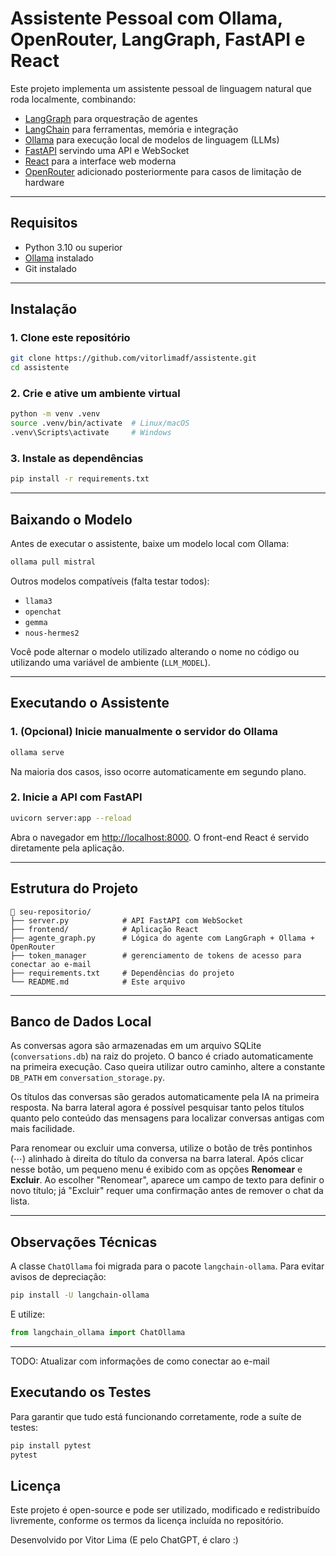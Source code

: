 # Assistente Pessoal com Ollama, OpenRouter, LangGraph, FastAPI e React

Este projeto implementa um assistente pessoal de linguagem natural que roda localmente, combinando:

- [LangGraph](https://github.com/langchain-ai/langgraph) para orquestração de agentes
- [LangChain](https://github.com/langchain-ai/langchain) para ferramentas, memória e integração
- [Ollama](https://ollama.com) para execução local de modelos de linguagem (LLMs)
- [FastAPI](https://fastapi.tiangolo.com/) servindo uma API e WebSocket
- [React](https://react.dev/) para a interface web moderna
- [OpenRouter](https://openrouter.ai/) adicionado posteriormente para casos de limitação de hardware

---

## Requisitos

- Python 3.10 ou superior  
- [Ollama](https://ollama.com/download) instalado  
- Git instalado  

---

## Instalação

### 1. Clone este repositório

```bash
git clone https://github.com/vitorlimadf/assistente.git
cd assistente
```

### 2. Crie e ative um ambiente virtual

```bash
python -m venv .venv
source .venv/bin/activate  # Linux/macOS
.venv\Scripts\activate     # Windows
```

### 3. Instale as dependências

```bash
pip install -r requirements.txt
```

---

## Baixando o Modelo

Antes de executar o assistente, baixe um modelo local com Ollama:

```bash
ollama pull mistral
```

Outros modelos compatíveis (falta testar todos):

- `llama3`
- `openchat`
- `gemma`
- `nous-hermes2`

Você pode alternar o modelo utilizado alterando o nome no código ou utilizando uma variável de ambiente (`LLM_MODEL`).

---

## Executando o Assistente

### 1. (Opcional) Inicie manualmente o servidor do Ollama

```bash
ollama serve
```

Na maioria dos casos, isso ocorre automaticamente em segundo plano.

### 2. Inicie a API com FastAPI

```bash
uvicorn server:app --reload
```

Abra o navegador em [http://localhost:8000](http://localhost:8000). O front-end React é servido diretamente pela aplicação.

---

## Estrutura do Projeto

```
📁 seu-repositorio/
├── server.py            # API FastAPI com WebSocket
├── frontend/            # Aplicação React
├── agente_graph.py      # Lógica do agente com LangGraph + Ollama + OpenRouter
├── token_manager        # gerenciamento de tokens de acesso para conectar ao e-mail
├── requirements.txt     # Dependências do projeto
└── README.md            # Este arquivo
```

---

## Banco de Dados Local

As conversas agora são armazenadas em um arquivo SQLite (`conversations.db`)
na raiz do projeto. O banco é criado automaticamente na primeira execução.
Caso queira utilizar outro caminho, altere a constante `DB_PATH` em
`conversation_storage.py`.

Os títulos das conversas são gerados automaticamente pela IA na primeira
resposta. Na barra lateral agora é possível pesquisar tanto pelos títulos
quanto pelo conteúdo das mensagens para localizar conversas antigas com
mais facilidade.

Para renomear ou excluir uma conversa, utilize o botão de três pontinhos (⋯)
alinhado à direita do título da conversa na barra lateral. Após clicar nesse
botão, um pequeno menu é exibido com as opções **Renomear** e **Excluir**. Ao
escolher "Renomear", aparece um campo de texto para definir o novo título; já
"Excluir" requer uma confirmação antes de remover o chat da lista.

---

## Observações Técnicas

A classe `ChatOllama` foi migrada para o pacote `langchain-ollama`. Para evitar avisos de depreciação:

```bash
pip install -U langchain-ollama
```

E utilize:

```python
from langchain_ollama import ChatOllama
```

---


TODO: Atualizar com informações de como conectar ao e-mail

## Executando os Testes

Para garantir que tudo está funcionando corretamente, rode a suíte de testes:

```bash
pip install pytest
pytest
```

## Licença

Este projeto é open-source e pode ser utilizado, modificado e redistribuído livremente, conforme os termos da licença incluída no repositório.

Desenvolvido por Vitor Lima (E pelo ChatGPT, é claro :)
